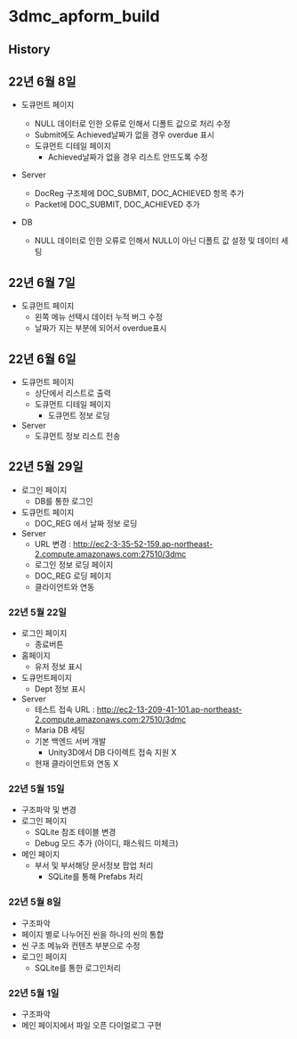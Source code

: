 # 3dmc_apform_build

## History

## 22년 6월 8일
* 도큐먼트 페이지
    * NULL 데이터로 인한 오류로 인해서 디폴트 값으로 처리 수정
    * Submit에도 Achieved날짜가 없을 경우 overdue 표시
    * 도큐먼트 디테일 페이지
        * Achieved날짜가 없을 경우 리스트 안뜨도록 수정

* Server
    * DocReg 구조체에 DOC_SUBMIT, DOC_ACHIEVED 항목 추가
    * Packet에 DOC_SUBMIT, DOC_ACHIEVED 추가

* DB
    * NULL 데이터로 인한 오류로 인해서 NULL이 아닌 디폴트 값 설정 및 데이터 세팅

## 22년 6월 7일
* 도큐먼트 페이지
    * 왼쪽 메뉴 선택시 데이터 누적 버그 수정
    * 날짜가 지는 부분에 되어서 overdue표시

## 22년 6월 6일
* 도큐먼트 페이지
    * 상단에서 리스트로 출력
    * 도큐먼트 디테일 페이지
        * 도큐먼트 정보 로딩
* Server
    * 도큐먼트 정보 리스트 전송

## 22년 5월 29일
* 로그인 페이지
    * DB를 통한 로그인
* 도큐먼트 페이지
    * DOC_REG 에서 날짜 정보 로딩
* Server
    * URL 변경 : http://ec2-3-35-52-159.ap-northeast-2.compute.amazonaws.com:27510/3dmc
    * 로그인 정보 로딩 페이지
    * DOC_REG 로딩 페이지
    * 클라이언트와 연동

### 22년 5월 22일
* 로그인 페이지
    * 종료버튼
* 홈페이지
    * 유저 정보 표시
* 도큐먼트페이지
    * Dept 정보 표시
* Server
    * 테스트 접속 URL : http://ec2-13-209-41-101.ap-northeast-2.compute.amazonaws.com:27510/3dmc
    * Maria DB 세팅
    * 기본 백엔드 서버 개발
        * Unity3D에서 DB 다이렉트 접속 지원 X
    * 현재 클라이언트와 연동 X

### 22년 5월 15일
* 구조파악 및 변경
* 로그인 페이지
    * SQLite 참조 테이블 변경
    * Debug 모드 추가 (아이디, 패스워드 미체크)
* 메인 페이지
    * 부서 및 부서해당 문서정보 팝업 처리
        * SQLite를 통해 Prefabs 처리


### 22년 5월 8일
* 구조파악
* 페이지 별로 나누어진 씬을 하나의 씬의 통합
* 씬 구조 메뉴와 컨텐츠 부분으로 수정
* 로그인 페이지
    * SQLite를 통한 로그인처리

### 22년 5월 1일
* 구조파악
* 메인 페이지에서 파일 오픈 다이얼로그 구현